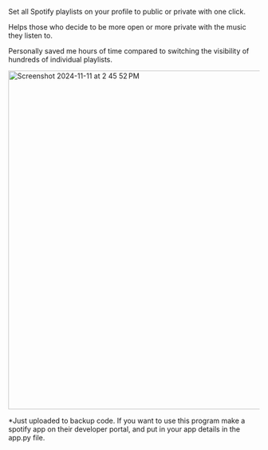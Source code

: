 Set all Spotify playlists on your profile to public or private with one click.


Helps those who decide to be more open or more private with the music they listen to. 

Personally saved me hours of time compared to switching the visibility of hundreds of individual playlists.

<img width="678" alt="Screenshot 2024-11-11 at 2 45 52 PM" src="https://github.com/user-attachments/assets/a0073439-96f3-46ae-9b60-8e541a7089a9">


*Just uploaded to backup code. If you want to use this program make a spotify app on their developer portal, and put in your app details in the app.py file.
